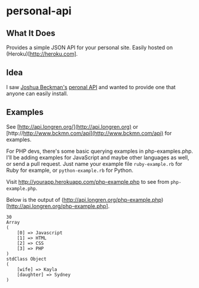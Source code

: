 personal-api
============

What It Does
-----------------------------
Provides a simple JSON API for your personal site. Easily hosted on (Heroku)[http://heroku.com].

Idea
-----------------------------
I saw [Joshua Beckman's](https://twitter.com/jbckmn) [peronal API](http://http://www.bckmn.com/api) and wanted to provide one that anyone can easily install.

Examples
-----------------------------
See [http://api.longren.org/](http://api.longren.org) or [http://http://www.bckmn.com/api](http://www.bckmn.com/api) for examples.

For PHP devs, there's some basic querying examples in php-examples.php. I'll be adding examples for JavaScript and maybe other languages as well, or send a pull request. Just name your example file ```ruby-example.rb``` for Ruby for example, or ```python-example.rb``` for Python.

Visit http://yourapp.herokuapp.com/php-example.php to see from ```php-example.php```.

Below is the output of (http://api.longren.org/php-example.php)[http://api.longren.org/php-example.php].

```
30
Array
(
    [0] => Javascript
    [1] => HTML
    [2] => CSS
    [3] => PHP
)
stdClass Object
(
    [wife] => Kayla
    [daughter] => Sydney
)
```